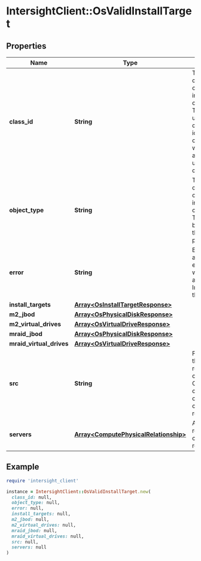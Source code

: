 # IntersightClient::OsValidInstallTarget

## Properties

| Name | Type | Description | Notes |
| ---- | ---- | ----------- | ----- |
| **class_id** | **String** | The fully-qualified name of the instantiated, concrete type. This property is used as a discriminator to identify the type of the payload when marshaling and unmarshaling data. | [default to &#39;os.ValidInstallTarget&#39;] |
| **object_type** | **String** | The fully-qualified name of the instantiated, concrete type. The value should be the same as the &#39;ClassId&#39; property. | [default to &#39;os.ValidInstallTarget&#39;] |
| **error** | **String** | Error message if any errors are encountered while fetching and validating Install targets for the server. | [optional][readonly] |
| **install_targets** | [**Array&lt;OsInstallTargetResponse&gt;**](OsInstallTargetResponse.md) |  | [optional] |
| **m2_jbod** | [**Array&lt;OsPhysicalDiskResponse&gt;**](OsPhysicalDiskResponse.md) |  | [optional] |
| **m2_virtual_drives** | [**Array&lt;OsVirtualDriveResponse&gt;**](OsVirtualDriveResponse.md) |  | [optional] |
| **mraid_jbod** | [**Array&lt;OsPhysicalDiskResponse&gt;**](OsPhysicalDiskResponse.md) |  | [optional] |
| **mraid_virtual_drives** | [**Array&lt;OsVirtualDriveResponse&gt;**](OsVirtualDriveResponse.md) |  | [optional] |
| **src** | **String** | Flag to denote the source of the request. If the call is from Orchestration UI, only the flat list of Install targets can be sent as response. | [optional] |
| **servers** | [**Array&lt;ComputePhysicalRelationship&gt;**](ComputePhysicalRelationship.md) | An array of relationships to computePhysical resources. | [optional] |

## Example

```ruby
require 'intersight_client'

instance = IntersightClient::OsValidInstallTarget.new(
  class_id: null,
  object_type: null,
  error: null,
  install_targets: null,
  m2_jbod: null,
  m2_virtual_drives: null,
  mraid_jbod: null,
  mraid_virtual_drives: null,
  src: null,
  servers: null
)
```

